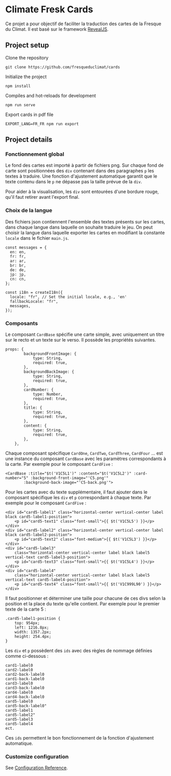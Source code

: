 # Climate Fresk Cards

Ce projet a pour objectif de faciliter la traduction des cartes de la Fresque du Climat.
Il est basé sur le framework [RevealJS](https://revealjs.com/).

## Project setup

Clone the repository
```
git clone https://github.com/fresqueduclimat/cards
```

Initialize the project

```
npm install
```

Compiles and hot-reloads for development

```
npm run serve
```

Export cards in pdf file

```
EXPORT_LANG=FR_FR npm run export
```
## Project details

### Fonctionnement global

Le fond des cartes est importé à partir de fichiers png.
Sur chaque fond de carte sont positionnées des `div` contenant dans des paragraphes `p` les textes à traduire.
Une fonction d'ajustement automatique garantit que le texte contenu dans le `p` ne dépasse pas la taille prévue de la `div`.

Pour aider à la visualisation, les `div` sont entourées d'une bordure rouge, qu'il faut retirer avant l'export final.

### Choix de la langue

Des fichiers json contiennent l'ensemble des textes présents sur les cartes, dans chaque langue dans laquelle on souhaite traduire le jeu. On peut choisir la langue dans laquelle exporter les cartes en modifiant la constante `locale` dans le fichier `main.js`.
```
const messages = {
  en: en,
  fr: fr,
  ar: ar,
  br: br,
  de: de,
  jp: jp,
  cn: cn,
};

const i18n = createI18n({
  locale: "fr", // Set the initial locale, e.g., 'en'
  fallbackLocale: "fr",
  messages,
});
```

### Composants

Le composant `CardBase` spécifie une carte simple, avec uniquement un titre sur le recto et un texte sur le verso. Il possède les propriétés suivantes.
```
props: {
        backgroundFrontImage: {
            type: String,
            required: true,
        },
        backgroundBackImage: {
            type: String,
            required: true,
        },
        cardNumber: {
            type: Number,
            required: true,
        },
        title: {
            type: String,
            required: true,
        },
        content: {
            type: String,
            required: true,
        },
    },
```
Chaque composant spécifique `CardOne`, `CardTwo`, `CardThree`, `CardFour` ... est une instance du composant `CardBase` avec les paramètres correspondants à la carte.
Par exemple pour le composant `CardFive` :

```
<CardBase :title="$t('V1C5L1')" :content="$t('V1C5L2')" :card-number="5" :background-front-image="'C5.png'"
        :background-back-image="'C5-back.png'">
```
Pour les cartes avec du texte supplémentaire, il faut ajouter dans le composant spécifique les `div` et `p` correspondant à chaque texte.
Par exemple pour le composant `CardFive` :

```
<div id="card5-label1" class="horizontal-center vertical-center label black card5-label1-position">
    <p id="card5-text1" class="font-small">{{ $t('V1C5L5') }}</p>
</div>
<div id="card5-label2" class="horizontal-center vertical-center label black card5-label2-position">
    <p id="card5-text2" class="font-medium">{{ $t('V1C5L3') }}</p>
</div>
<div id="card5-label3"
    class="horizontal-center vertical-center label black label5 vertical-text card5-label3-position">
    <p id="card5-text3" class="font-small">{{ $t('V1C5L4') }}</p>
</div>
<div id="card5-label4"
    class="horizontal-center vertical-center label black label5 vertical-text card5-label4-position">
    <p id="card5-text4" class="font-small">{{ $t('V1C999L90') }}</p>
</div>
```


Il faut positionner et déterminer une taille pour chacune de ces divs selon la position et la place du texte qu'elle contient.
Par exemple pour le premier texte de la carte 5 :
```
.card5-label1-position {
    top: 954px;
    left: 1216.8px;
    width: 1357.2px;
    height: 254.4px;
}
```

Les `div` et `p` possèdent des `ids` avec des règles de nommage définies comme ci-dessous :
```
card1-label0
card2-label0
card2-back-label0
card1-back-label0
card3-label0
card3-back-label0
card4-label0
card4-back-label0
card5-label0
card5-back-label0"
card5-label1
card5-label2"
card5-label3
card5-label4
ect.
```
Ces `ids` permettent le bon fonctionnement de la fonction d'ajustement automatique.


### Customize configuration

See [Configuration Reference](https://cli.vuejs.org/config/).